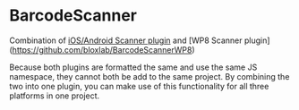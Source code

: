 BarcodeScanner
==============

Combination of [iOS/Android Scanner plugin](https://github.com/wildabeast/BarcodeScanner) and [WP8 Scanner plugin] (https://github.com/bloxlab/BarcodeScannerWP8)

Because both plugins are formatted the same and use the same JS namespace, they cannot both be add to the same project. By combining the two into one plugin, you can make use of this functionality for all three platforms in one project.
